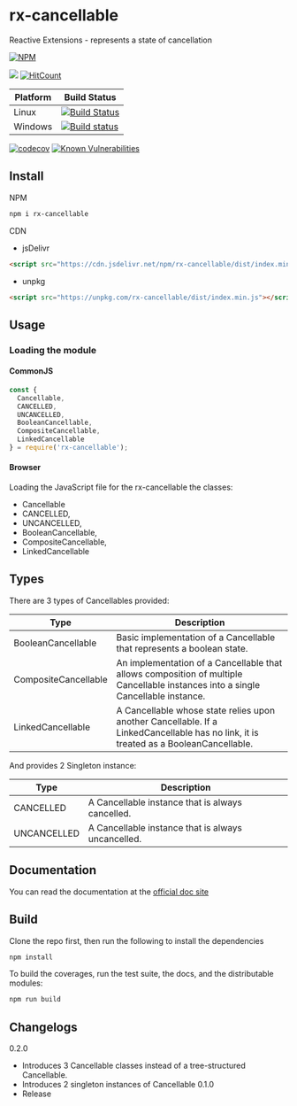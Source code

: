 # rx-cancellable

Reactive Extensions - represents a state of cancellation

[![NPM](https://nodei.co/npm/rx-cancellable.png)](https://nodei.co/npm/rx-cancellable/)

[![](https://data.jsdelivr.com/v1/package/npm/rx-cancellable/badge)](https://www.jsdelivr.com/package/npm/rx-cancellable)
[![HitCount](http://hits.dwyl.io/lxsmnsyc/rx-cancellable.svg)](http://hits.dwyl.io/lxsmnsyc/rx-cancellable)

| Platform | Build Status |
| --- | --- |
| Linux | [![Build Status](https://travis-ci.org/LXSMNSYC/rx-cancellable.svg?branch=master)](https://travis-ci.org/LXSMNSYC/rx-cancellable) |
| Windows | [![Build status](https://ci.appveyor.com/api/projects/status/mkjwe462uk80axx4?svg=true)](https://ci.appveyor.com/project/LXSMNSYC/rx-cancellable) |


[![codecov](https://codecov.io/gh/LXSMNSYC/rx-cancellable/branch/master/graph/badge.svg)](https://codecov.io/gh/LXSMNSYC/rx-cancellable)
[![Known Vulnerabilities](https://snyk.io/test/github/LXSMNSYC/rx-cancellable/badge.svg?targetFile=package.json)](https://snyk.io/test/github/LXSMNSYC/rx-cancellable?targetFile=package.json)

## Install

NPM

```bash
npm i rx-cancellable
```

CDN

* jsDelivr
```html
<script src="https://cdn.jsdelivr.net/npm/rx-cancellable/dist/index.min.js"></script>
```

* unpkg
```html
<script src="https://unpkg.com/rx-cancellable/dist/index.min.js"></script>
```

## Usage

### Loading the module

#### CommonJS

```js
const {
  Cancellable,
  CANCELLED,
  UNCANCELLED,
  BooleanCancellable,
  CompositeCancellable,
  LinkedCancellable
} = require('rx-cancellable');
```

#### Browser

Loading the JavaScript file for the rx-cancellable the classes:
  - Cancellable
  - CANCELLED,
  - UNCANCELLED,
  - BooleanCancellable,
  - CompositeCancellable,
  - LinkedCancellable

## Types

There are 3 types of Cancellables provided:

| Type | Description |
| --- | --- |
| BooleanCancellable | Basic implementation of a Cancellable that represents a boolean state. |
| CompositeCancellable | An implementation of a Cancellable that allows composition of multiple Cancellable instances into a single Cancellable instance. |
| LinkedCancellable | A Cancellable whose state relies upon another Cancellable. If a LinkedCancellable has no link, it is treated as a BooleanCancellable. |

And provides 2 Singleton instance:

| Type | Description |
| --- | --- |
| CANCELLED | A Cancellable instance that is always cancelled. |
| UNCANCELLED | A Cancellable instance that is always uncancelled. |

## Documentation

You can read the documentation at the [official doc site](https://lxsmnsyc.github.io/rx-cancellable/)

## Build

Clone the repo first, then run the following to install the dependencies

```bash
npm install
```

To build the coverages, run the test suite, the docs, and the distributable modules:

```bash
npm run build
```

## Changelogs
0.2.0
- Introduces 3 Cancellable classes instead of a tree-structured Cancellable.
- Introduces 2 singleton instances of Cancellable
0.1.0
- Release